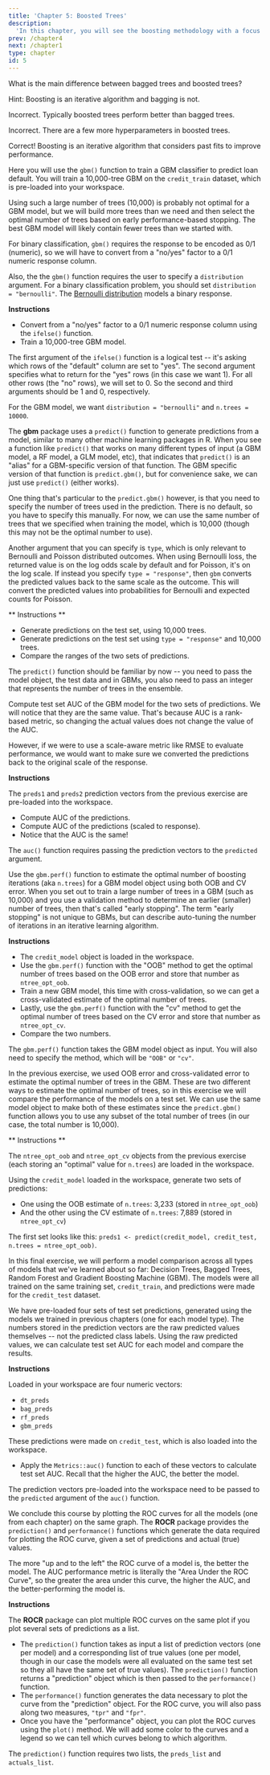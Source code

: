 ```yaml
---
title: 'Chapter 5: Boosted Trees'
description:
  'In this chapter, you will see the boosting methodology with a focus on the Gradient Boosting Machine (GBM) algorithm, another popular tree-based ensemble method. Here you will learn how to train, tune and evaluate GBM models in R.'
prev: /chapter4
next: /chapter1
type: chapter
id: 5
---
```


<exercise id="1" title="Introduction to boosting" type="slides">

<slides source="chapter5_01">
</slides>

</exercise>

<exercise id="2" title="Bagged trees vs. boosted trees">

What is the main difference between bagged trees and boosted trees?

Hint: Boosting is an iterative algorithm and bagging is not.

<choice>
<opt text="Boosted trees don't perform as well as bagged trees.">

Incorrect.  Typically boosted trees perform better than bagged trees.

</opt>

<opt text="Boosted trees have fewer hyperparameters to tune than bagged trees." >

Incorrect. There are a few more hyperparameters in boosted trees.

</opt>

<opt text="Boosted trees improve the model fit by considering past fits and bagged trees do not." correct="true">

Correct!  Boosting is an iterative algorithm that considers past fits to improve performance.

</opt>

</choice>
</exercise>

<exercise id="3" title="Bagged trees vs. boosted tree">

Here you will use the `gbm()` function to train a GBM classifier to predict loan default. You will train a 10,000-tree GBM on the `credit_train` dataset, which is pre-loaded into your workspace.  

Using such a large number of trees (10,000) is probably not optimal for a GBM model, but we will build more trees than we need and then select the optimal number of trees based on early performance-based stopping.  The best GBM model will likely contain fewer trees than we started with.

For binary classification, `gbm()` requires the response to be encoded as 0/1 (numeric), so we will have to convert from a "no/yes" factor to a 0/1 numeric response column. 

Also, the the `gbm()` function requires the user to specify a `distribution` argument. For a binary classification problem, you should set `distribution = "bernoulli"`.  The [Bernoulli distribution](https://en.wikipedia.org/wiki/Bernoulli_distribution) models a binary response.  

**Instructions**

- Convert from a "no/yes" factor to a 0/1 numeric response column using the `ifelse()` function.
- Train a 10,000-tree GBM model. 

<codeblock id="04_03">

The first argument of the `ifelse()` function is a logical test -- it's asking which rows of the "default" column are set to "yes".  The second argument specifies what to return for the "yes" rows (in this case we want 1).  For all other rows (the "no" rows), we will set to 0.  So the second and third arguments should be 1 and 0, respectively.

For the GBM model, we want `distribution = "bernoulli"` and `n.trees = 10000`.

</codeblock>

</exercise>

<exercise id="4" title="Understanding GBM model output" type="slides">

<slides source="chapter5_04">
</slides>

</exercise>

<exercise id="5" title="Prediction using a GBM model">

The **gbm** package uses a `predict()` function to generate predictions from a model, similar to many other machine learning packages in R.  When you see a function like `predict()` that works on many different types of input (a GBM model, a RF model, a GLM model, etc), that indicates that `predict()` is an "alias" for a GBM-specific version of that function.  The GBM specific version of that function is `predict.gbm()`, but for convenience sake, we can just use `predict()` (either works).

One thing that's particular to the `predict.gbm()` however, is that you need to specify the number of trees used in the prediction.  There is no default, so you have to specify this manually.  For now, we can use the same number of trees that we specified when training the model, which is 10,000 (though this may not be the optimal number to use). 

Another argument that you can specify is `type`, which is only relevant to Bernoulli and Poisson distributed outcomes.  When using Bernoulli loss, the returned value is on the log odds scale by default and for Poisson, it's on the log scale.  If instead you specify `type = "response"`, then `gbm` converts the predicted values back to the same scale as the outcome. This will convert the predicted values into probabilities for Bernoulli and expected counts for Poisson.

** Instructions **

- Generate predictions on the test set, using 10,000 trees.
- Generate predictions on the test set using `type = "response"` and 10,000 trees.
- Compare the ranges of the two sets of predictions.

<codeblock id="05_05">

The `predict()` function should be familiar by now -- you need to pass the model object, the test data and in GBMs, you also need to pass an integer that represents the number of trees in the ensemble.

</codeblock>

</exercise>

<exercise id="6" title="Evaluate test set AUC">

Compute test set AUC of the GBM model for the two sets of predictions.  We will notice that they are the same value.  That's because AUC is a rank-based metric, so changing the actual values does not change the value of the AUC.  

However, if we were to use a scale-aware metric like RMSE to evaluate performance, we would want to make sure we converted the predictions back to the original scale of the response.

**Instructions**

The `preds1` and `preds2` prediction vectors from the previous exercise are pre-loaded into the workspace.

- Compute AUC of the predictions.
- Compute AUC of the predictions (scaled to response).
- Notice that the AUC is the same!

<codeblock id="05_06">

The `auc()` function requires passing the prediction vectors to the `predicted` argument.

</codeblock>

</exercise>

<exercise id="7" title="GBM hyperparameters" type="slides">

<slides source="chapter5_09">
</slides>

</exercise>

<exercise id="8" title="Early stopping in GBMs">

Use the `gbm.perf()` function to estimate the optimal number of boosting iterations (aka `n.trees`) for a GBM model object using both OOB and CV error.  When you set out to train a large number of trees in a GBM (such as 10,000) and you use a validation method to determine an earlier (smaller) number of trees, then that's called "early stopping".  The term "early stopping" is not unique to GBMs, but can describe auto-tuning the number of iterations in an iterative learning algorithm.

**Instructions**

- The `credit_model` object is loaded in the workspace.
- Use the `gbm.perf()` function with the "OOB" method to get the optimal number of trees based on the OOB error and store that number as `ntree_opt_oob`.
- Train a new GBM model, this time with cross-validation, so we can get a cross-validated estimate of the optimal number of trees.
- Lastly, use the `gbm.perf()` function with the "cv" method to get the optimal number of trees based on the CV error and store that number as `ntree_opt_cv`.
- Compare the two numbers.

<codeblock id="05_08">

The `gbm.perf()` function takes the GBM model object as input.  You will also need to specify the method, which will be `"OOB"` or `"cv"`.

</codeblock>

</exercise>

<exercise id="12" title="OOB vs CV-based early stopping">

In the previous exercise, we used OOB error and cross-validated error to estimate the optimal number of trees in the GBM.  These are two different ways to estimate the optimal number of trees, so in this exercise we will compare the performance of the models on a test set.  We can use the same model object to make both of these estimates since the `predict.gbm()` function allows you to use any subset of the total number of trees (in our case, the total number is 10,000).

** Instructions **

The `ntree_opt_oob` and `ntree_opt_cv` objects from the previous exercise (each storing an "optimal" value for `n.trees`) are loaded in the workspace.

Using the `credit_model` loaded in the workspace, generate two sets of predictions:
- One using the OOB estimate of `n.trees`: 3,233 (stored in `ntree_opt_oob`)
- And the other using the CV estimate of `n.trees`: 7,889 (stored in `ntree_opt_cv`)

<codeblock id="05_12">

The first set looks like this: `preds1 <- predict(credit_model, credit_test, n.trees = ntree_opt_oob)`.

</codeblock>

</exercise>

<exercise id="13" title="Model comparison via ROC Curve & AUC" type="slides">

<slides source="chapter5_13">
</slides>

</exercise>

<exercise id="14" title="Compare all models based on AUC">

In this final exercise, we will perform a model comparison across all types of models that we've learned about so far: Decision Trees, Bagged Trees, Random Forest and Gradient Boosting Machine (GBM).  The models were all trained on the same training set, `credit_train`, and predictions were made for the `credit_test` dataset.

We have pre-loaded four sets of test set predictions, generated using the models we trained in previous chapters (one for each model type).  The numbers stored in the prediction vectors are the raw predicted values themselves -- not the predicted class labels.  Using the raw predicted values, we can calculate test set AUC for each model and compare the results.  

**Instructions**

Loaded in your workspace are four numeric vectors:

- `dt_preds`
- `bag_preds`
- `rf_preds`
- `gbm_preds`

These predictions were made on `credit_test`, which is also loaded into the workspace. 

- Apply the `Metrics::auc()` function to each of these vectors to calculate test set AUC.  Recall that the higher the AUC, the better the model.

<codeblock id="05_14">

The prediction vectors pre-loaded into the workspace need to be passed to the `predicted` argument of the `auc()` function.

</codeblock>

</exercise>

<exercise id="15" title="Plot & compare ROC curves">

We conclude this course by plotting the ROC curves for all the models (one from each chapter) on the same graph.  The **ROCR** package provides the `prediction()` and `performance()` functions which generate the data required for plotting the ROC curve, given a set of predictions and actual (true) values.  

The more "up and to the left" the ROC curve of a model is, the better the model.  The AUC performance metric is literally the "Area Under the ROC Curve", so the greater the area under this curve, the higher the AUC, and the better-performing the model is.

**Instructions**

The **ROCR** package can plot multiple ROC curves on the same plot if you plot several sets of predictions as a list.  

- The `prediction()` function takes as input a list of prediction vectors (one per model) and a corresponding list of true values (one per model, though in our case the models were all evaluated on the same test set so they all have the same set of true values).  The `prediction()` function returns a "prediction" object which is then passed to the `performance()` function.
- The `performance()` function generates the data necessary to plot the curve from the "prediction" object.  For the ROC curve, you will also pass along two measures, `"tpr"` and `"fpr"`.  
- Once you have the "performance" object, you can plot the ROC curves using the `plot()` method.  We will add some color to the curves and a legend so we can tell which curves belong to which algorithm.

<codeblock id="05_15">

The `prediction()` function requires two lists, the `preds_list` and `actuals_list`.

</codeblock>

</exercise>